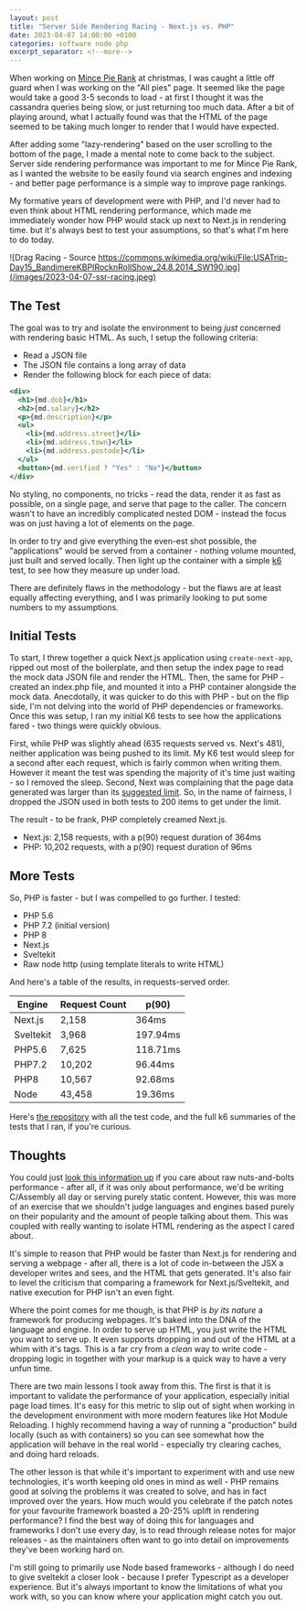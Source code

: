 ```yaml
---
layout: post
title: "Server Side Rendering Racing - Next.js vs. PHP"
date: 2023-04-07 14:00:00 +0100
categories: software node php
excerpt_separator: <!--more-->
---
```




When working on [Mince Pie Rank](https://mincepierank.co.uk) at christmas, I was caught a little off guard when I was working on the "All pies" page. It seemed like the page would take a good 3-5 seconds to load - at first I thought it was the cassandra queries being slow, or just returning too much data. After a bit of playing around, what I actually found was that the HTML of the page seemed to be taking much longer to render that I would have expected.

<!--more-->

After adding some "lazy-rendering" based on the user scrolling to the bottom of the page, I made a mental note to come back to the subject. Server side rendering performance was important to me for Mince Pie Rank, as I wanted the website to be easily found via search engines and indexing - and better page performance is a simple way to improve page rankings.

My formative years of development were with PHP, and I'd never had to even think about HTML rendering performance, which made me immediately wonder how PHP would stack up next to Next.js in rendering time. but it's always best to test your assumptions, so that's what I'm here to do today.

![Drag Racing - Source https://commons.wikimedia.org/wiki/File:USATrip-Day15_BandimereKBPIRocknRollShow_24.8.2014_SW190.jpg](/images/2023-04-07-ssr-racing.jpeg)

## The Test

The goal was to try and isolate the environment to being *just* concerned with rendering basic HTML. As such, I setup the following criteria:

- Read a JSON file
- The JSON file contains a long array of data
- Render the following block for each piece of data:

```jsx
<div>
  <h1>{md.dob}</h1>
  <h2>{md.salary}</h2>
  <p>{md.description}</p>
  <ul>
    <li>{md.address.street}</li>
    <li>{md.address.town}</li>
    <li>{md.address.postode}</li>
  </ul>
  <button>{md.verified ? "Yes" : "No"}</button>
</div>
```

No styling, no components, no tricks - read the data, render it as fast as possible, on a single page, and serve that page to the caller. The concern wasn't to have an incredibly complicated nested DOM - instead the focus was on just having a lot of elements on the page.

In order to try and give everything the even-est shot possible, the "applications" would be served from a container - nothing volume mounted, just built and served locally. Then light up the container with a simple [k6](https://k6.io/) test, to see how they measure up under load.

There are definitely flaws in the methodology - but the flaws are at least equally affecting everything, and I was primarily looking to put some numbers to my assumptions.

## Initial Tests

To start, I threw together a quick Next.js application using `create-next-app`, ripped out most of the boilerplate, and then setup the index page to read the mock data JSON file and render the HTML. Then, the same for PHP - created an index.php file, and mounted it into a PHP container alongside the mock data. Anecdotally, it was quicker to do this with PHP - but on the flip side, I'm not delving into the world of PHP dependencies or frameworks. Once this was setup, I ran my initial K6 tests to see how the applications fared - two things were quickly obvious.

First, while PHP was slightly ahead (635 requests served vs. Next's 481), neither application was being pushed to its limit. My K6 test would sleep for a second after each request, which is fairly common when writing them. However it meant the test was spending the majority of it's time just waiting - so I removed the sleep. Second, Next was complaining that the page data generated was larger than its [suggested limit](https://nextjs.org/docs/messages/large-page-data). So, in the name of fairness, I dropped the JSON used in both tests to 200 items to get under the limit. 

The result - to be frank, PHP completely creamed Next.js. 
- Next.js: 2,158 requests, with a p(90) request duration of 364ms
- PHP: 10,202 requests, with a p(90) request duration of 96ms

## More Tests

So, PHP is faster - but I was compelled to go further. I tested:

- PHP 5.6
- PHP 7.2 (initial version)
- PHP 8
- Next.js
- Sveltekit
- Raw node http (using template literals to write HTML)

And here's a table of the results, in requests-served order.

| Engine | Request Count | p(90) |
|------|-----|--------|
| Next.js | 2,158  | 364ms   |
| Sveltekit | 3,968  | 197.94ms |
| PHP5.6  | 7,625  | 118.71ms   |
| PHP7.2  | 10,202  | 96.44ms    |
| PHP8  | 10,567 | 92.68ms  |
| Node | 43,458   | 19.36ms   |

Here's [the repository](https://github.com/LeeMartin77/php-nextjs-drag-race) with all the test code, and the full k6 summaries of the tests that I ran, if you're curious.

## Thoughts

You could just [look this information up](https://www.techempower.com/benchmarks/#section=data-r21&test=composite) if you care about raw nuts-and-bolts performance - after all, if it was only about performance, we'd be writing C/Assembly all day or serving purely static content. However, this was more of an exercise that we shouldn't judge languages and engines based purely on their popularity and the amount of people talking about them. This was coupled with really wanting to isolate HTML rendering as the aspect I cared about.

It's simple to reason that PHP would be faster than Next.js for rendering and serving a webpage - after all, there is a lot of code in-between the JSX a developer writes and sees, and the HTML that gets generated. It's also fair to level the criticism that comparing a framework for Next.js/Sveltekit, and native execution for PHP isn't an even fight.

Where the point comes for me though, is that PHP is *by its nature* a framework for producing webpages. It's baked into the DNA of the language and engine. In order to serve up HTML, you just write the HTML you want to serve up. It even supports dropping in and out of the HTML at a whim with it's tags. This is a far cry from a *clean* way to write code - dropping logic in together with your markup is a quick way to have a very unfun time. 

There are two main lessons I took away from this. The first is that it is important to validate the performance of your application, especially initial page load times. It's easy for this metric to slip out of sight when working in the development environment with more modern features like Hot Module Reloading. I highly recommend having a way of running a "production" build locally (such as with containers) so you can see somewhat how the application will behave in the real world - especially try clearing caches, and doing hard reloads.

The other lesson is that while it's important to experiment with and use new technologies, it's worth keeping old ones in mind as well - PHP remains good at solving the problems it was created to solve, and has in fact improved over the years. How much would you celebrate if the patch notes for your favourite framework boasted a 20-25% uplift in rendering performance? I find the best way of doing this for languages and frameworks I don't use every day, is to read through release notes for major releases - as the maintainers often want to go into detail on improvements they've been working hard on.

I'm still going to primarily use Node based frameworks - although I do need to give sveltekit a closer look - because I prefer Typescript as a developer experience. But it's always important to know the limitations of what you work with, so you can know where your application might catch you out.